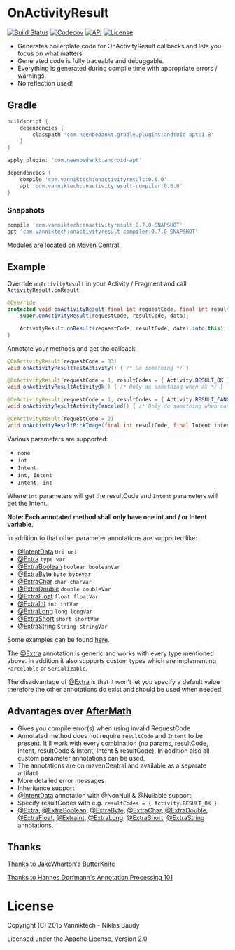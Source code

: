 # OnActivityResult

[![Build Status](https://travis-ci.org/vanniktech/OnActivityResult.svg?branch=master)](https://travis-ci.org/vanniktech/OnActivityResult?branch=master)
[![Codecov](https://codecov.io/github/vanniktech/OnActivityResult/coverage.svg?branch=master)](https://codecov.io/github/vanniktech/OnActivityResult?branch=master)
[![API](https://img.shields.io/badge/API-15%2B-brightgreen.svg?style=flat)](https://android-arsenal.com/api?level=15)
[![License](http://img.shields.io/:license-apache-blue.svg)](http://www.apache.org/licenses/LICENSE-2.0.html)

* Generates boilerplate code for OnActivityResult callbacks and lets you focus on what matters.
* Generated code is fully traceable and debuggable.
* Everything is generated during compile time with appropriate errors / warnings.
* No reflection used!

## Gradle

```groovy
buildscript {
    dependencies {
        classpath 'com.neenbedankt.gradle.plugins:android-apt:1.8'
    }
}

apply plugin: 'com.neenbedankt.android-apt'

dependencies {
    compile 'com.vanniktech:onactivityresult:0.6.0'
    apt 'com.vanniktech:onactivityresult-compiler:0.6.0'
}
```

### Snapshots

```groovy
compile 'com.vanniktech:onactivityresult:0.7.0-SNAPSHOT'
apt 'com.vanniktech:onactivityresult-compiler:0.7.0-SNAPSHOT'
```

Modules are located on [Maven Central](https://oss.sonatype.org/#nexus-search;quick~onactivityresult).

## Example

Override `onActivityResult` in your Activity / Fragment and call `ActivityResult.onResult`

```java
@Override
protected void onActivityResult(final int requestCode, final int resultCode, final Intent data) {
    super.onActivityResult(requestCode, resultCode, data);

    ActivityResult.onResult(requestCode, resultCode, data).into(this);
}
```

Annotate your methods and get the callback

```java
@OnActivityResult(requestCode = 33)
void onActivityResultTestActivity() { /* Do something */ }

@OnActivityResult(requestCode = 1, resultCodes = { Activity.RESULT_OK })
void onActivityResultActivityOk() { /* Only do something when ok */ }

@OnActivityResult(requestCode = 1, resultCodes = { Activity.RESULT_CANCELED })
void onActivityResultActivityCanceled() { /* Only do something when canceled */ }

@OnActivityResult(requestCode = 2)
void onActivityResultPickImage(final int resultCode, final Intent intent) { /* Do something */ }
```

Various parameters are supported:

* `none`
* `int`
* `Intent`
* `int, Intent`
* `Intent, int`

Where `int` parameters will get the resultCode and `Intent` parameters will get the Intent.

**Note: Each annotated method shall only have one int and / or Intent variable.**

In addition to that other parameter annotations are supported like:

* [@IntentData](onactivityresult-annotations/src/main/java/onactivityresult/IntentData.java) `Uri uri`
* [@Extra](onactivityresult-annotations/src/main/java/onactivityresult/Extra.java) `type var`
* [@ExtraBoolean](onactivityresult-annotations/src/main/java/onactivityresult/ExtraBoolean.java) `boolean booleanVar`
* [@ExtraByte](onactivityresult-annotations/src/main/java/onactivityresult/ExtraByte.java) `byte byteVar`
* [@ExtraChar](onactivityresult-annotations/src/main/java/onactivityresult/ExtraChar.java) `char charVar`
* [@ExtraDouble](onactivityresult-annotations/src/main/java/onactivityresult/ExtraDouble.java) `double doubleVar`
* [@ExtraFloat](onactivityresult-annotations/src/main/java/onactivityresult/ExtraFloat.java) `float floatVar`
* [@ExtraInt](onactivityresult-annotations/src/main/java/onactivityresult/ExtraInt.java) `int intVar`
* [@ExtraLong](onactivityresult-annotations/src/main/java/onactivityresult/ExtraLong.java) `long longVar`
* [@ExtraShort](onactivityresult-annotations/src/main/java/onactivityresult/ExtraShort.java) `short shortVar`
* [@ExtraString](onactivityresult-annotations/src/main/java/onactivityresult/ExtraString.java) `String stringVar`

Some examples can be found [here](./onactivityresult-sample/src/main/java/com/vanniktech/onactivityresult/sample/MainActivity.java).

The [@Extra](onactivityresult-annotations/src/main/java/onactivityresult/Extra.java) annotation is generic and works with every type mentioned above. In addition it also supports custom types which are implementing `Parcelable` or `Serializable`.

The disadvantage of [@Extra](onactivityresult-annotations/src/main/java/onactivityresult/Extra.java) is that it won't let you specify a default value therefore the other annotations do exist and should be used when needed.

## Advantages over [AfterMath](https://github.com/MichaelEvans/Aftermath)

* Gives you compile error(s) when using invalid RequestCode
* Annotated method does not require `resultCode` and `Intent` to be present. It'll work with every combination (no params, resultCode, Intent, resultCode & Intent, Intent & resultCode). In addition also all custom parameter annotations can be used.
* The annotations are on mavenCentral and available as a separate artifact
* More detailed error messages
* Inheritance support
* [@IntentData](onactivityresult-annotations/src/main/java/onactivityresult/IntentData.java) annotation with @NonNull & @Nullable support.
* Specify resultCodes with e.g. `resultCodes = { Activity.RESULT_OK }`.
* [@Extra](onactivityresult-annotations/src/main/java/onactivityresult/Extra.java), [@ExtraBoolean](onactivityresult-annotations/src/main/java/onactivityresult/ExtraBoolean.java), [@ExtraByte](onactivityresult-annotations/src/main/java/onactivityresult/ExtraByte.java), [@ExtraChar](onactivityresult-annotations/src/main/java/onactivityresult/ExtraChar.java), [@ExtraDouble](onactivityresult-annotations/src/main/java/onactivityresult/ExtraDouble.java), [@ExtraFloat](onactivityresult-annotations/src/main/java/onactivityresult/ExtraFloat.java), [@ExtraInt](onactivityresult-annotations/src/main/java/onactivityresult/ExtraInt.java), [@ExtraLong](onactivityresult-annotations/src/main/java/onactivityresult/ExtraLong.java), [@ExtraShort](onactivityresult-annotations/src/main/java/onactivityresult/ExtraShort.java), [@ExtraString](onactivityresult-annotations/src/main/java/onactivityresult/ExtraString.java) annotations.

## Thanks

[Thanks to JakeWharton's ButterKnife](https://github.com/JakeWharton/butterknife)

[Thanks to Hannes Dorfmann's Annotation Processing 101](http://hannesdorfmann.com/annotation-processing/annotationprocessing101)

# License

Copyright (C) 2015 Vanniktech - Niklas Baudy

Licensed under the Apache License, Version 2.0